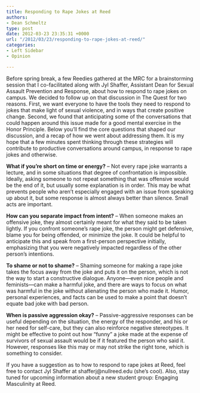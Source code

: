 ```yaml
---
title: Responding to Rape Jokes at Reed
authors:
- Dean Schmeltz
type: post
date: 2012-03-23 23:35:31 +0000
url: "/2012/03/23/responding-to-rape-jokes-at-reed/"
categories:
- Left Sidebar
- Opinion

---
```

Before spring break, a few Reedies gathered at the MRC for a brainstorming session that I co-facilitated along with Jyl Shaffer, Assistant Dean for Sexual Assault Prevention and Response, about how to respond to rape jokes on campus. We decided to follow up on that discussion in The Quest for two reasons. First, we want everyone to have the tools they need to respond to jokes that make light of sexual violence, and in ways that create positive change. Second, we found that anticipating some of the conversations that could happen around this issue made for a good mental exercise in the Honor Principle. Below you’ll find the core questions that shaped our discussion, and a recap of how we went about addressing them. It is my hope that a few minutes spent thinking through these strategies will contribute to productive conversations around campus, in response to rape jokes and otherwise.

**What if you’re short on time or energy?** – Not every rape joke warrants a lecture, and in some situations that degree of confrontation is impossible. Ideally, asking someone to not repeat something that was offensive would be the end of it, but usually some explanation is in order. This may be what prevents people who aren’t especially engaged with an issue from speaking up about it, but some response is almost always better than silence. Small acts are important.

**How can you separate impact from intent?** – When someone makes an offensive joke, they almost certainly meant for what they said to be taken lightly. If you confront someone’s rape joke, the person might get defensive, blame you for being offended, or minimize the joke. It could be helpful to anticipate this and speak from a first-person perspective initially, emphasizing that you were negatively impacted regardless of the other person’s intentions.

**To shame or not to shame?** – Shaming someone for making a rape joke takes the focus away from the joke and puts it on the person, which is not the way to start a constructive dialogue. Anyone—even nice people and feminists—can make a harmful joke, and there are ways to focus on what was harmful in the joke without alienating the person who made it. Humor, personal experiences, and facts can be used to make a point that doesn’t equate bad joke with bad person.

**When is passive aggression okay?** – Passive-aggressive responses can be useful depending on the situation, the energy of the responder, and his or her need for self-care, but they can also reinforce negative stereotypes. It might be effective to point out how “funny” a joke made at the expense of survivors of sexual assault would be if it featured the person who said it. However, responses like this may or may not strike the right tone, which is something to consider.

If you have a suggestion as to how to respond to rape jokes at Reed, feel free to contact Jyl Shaffer at &#x73;&#x68;&#x61;&#x66;&#x66;&#x65;&#x72;&#x6a;&#x40;<span class="oe_displaynone">null</span>&#x72;&#x65;&#x65;&#x64;&#x2e;&#x65;&#x64;&#x75; (she’s cool). Also, stay tuned for upcoming information about a new student group: Engaging Masculinity at Reed.